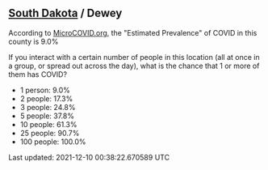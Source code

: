 
## [South Dakota](/united-states/south-dakota) / Dewey

According to [MicroCOVID.org](http://microcovid.org),
the "Estimated Prevalence" of COVID in this county is 9.0%

If you interact with a certain number of people in this location
(all at once in a group, or spread out across the day), what is the chance that
1 or more of them has COVID?

- 1 person: 9.0%
- 2 people: 17.3%
- 3 people: 24.8%
- 5 people: 37.8%
- 10 people: 61.3%
- 25 people: 90.7%
- 100 people: 100.0%

Last updated: 2021-12-10 00:38:22.670589 UTC
